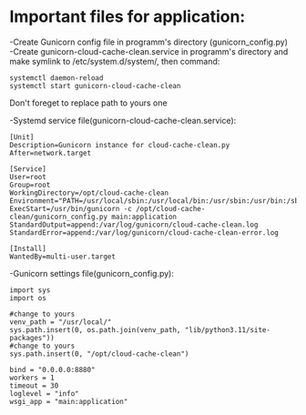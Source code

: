 # Important files for application:
-Create Gunicorn config file in programm's directory (gunicorn_config.py)  
-Create gunicorn-cloud-cache-clean.service in programm's directory and make symlink to /etc/system.d/system/, then command:  
```
systemctl daemon-reload  
systemctl start gunicorn-cloud-cache-clean  
```
Don't foreget to replace path to yours one  
  
-Systemd service file(gunicorn-cloud-cache-clean.service):
```
[Unit]
Description=Gunicorn instance for cloud-cache-clean.py
After=network.target

[Service]
User=root
Group=root
WorkingDirectory=/opt/cloud-cache-clean
Environment="PATH=/usr/local/sbin:/usr/local/bin:/usr/sbin:/usr/bin:/sbin:/bin"
ExecStart=/usr/bin/gunicorn -c /opt/cloud-cache-clean/gunicorn_config.py main:application
StandardOutput=append:/var/log/gunicorn/cloud-cache-clean.log
StandardError=append:/var/log/gunicorn/cloud-cache-clean-error.log

[Install]
WantedBy=multi-user.target
```
-Gunicorn settings file(gunicorn_config.py):
```
import sys
import os

#change to yours
venv_path = "/usr/local/"
sys.path.insert(0, os.path.join(venv_path, "lib/python3.11/site-packages"))
#change to yours
sys.path.insert(0, "/opt/cloud-cache-clean")

bind = "0.0.0.0:8880"
workers = 1
timeout = 30
loglevel = "info"
wsgi_app = "main:application"
```  